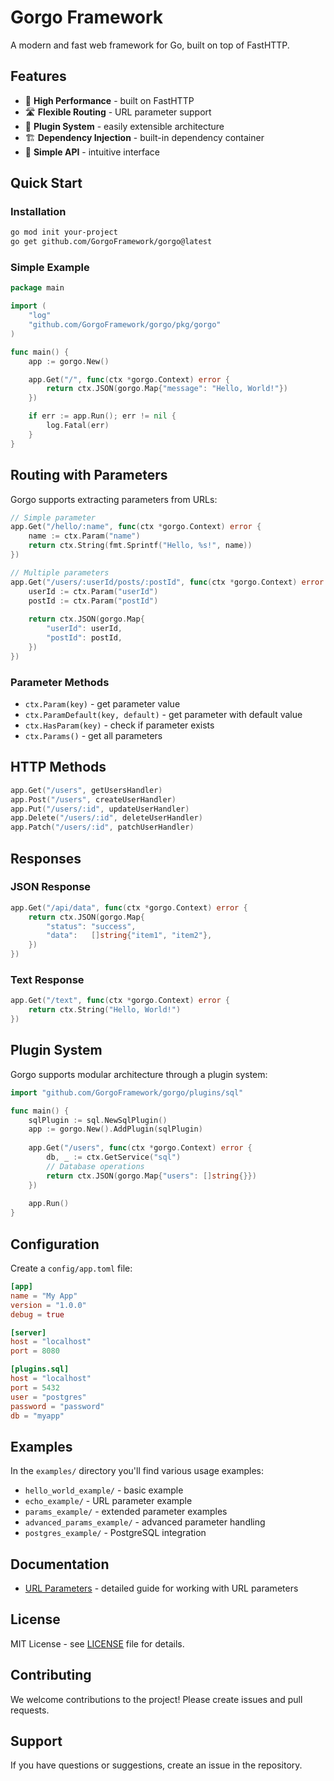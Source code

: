 # Gorgo Framework

A modern and fast web framework for Go, built on top of FastHTTP.

## Features

- 🚀 **High Performance** - built on FastHTTP
- 🛣️ **Flexible Routing** - URL parameter support
- 🔌 **Plugin System** - easily extensible architecture
- 🏗️ **Dependency Injection** - built-in dependency container
- 📝 **Simple API** - intuitive interface

## Quick Start

### Installation

```bash
go mod init your-project
go get github.com/GorgoFramework/gorgo@latest
```

### Simple Example

```go
package main

import (
    "log"
    "github.com/GorgoFramework/gorgo/pkg/gorgo"
)

func main() {
    app := gorgo.New()

    app.Get("/", func(ctx *gorgo.Context) error {
        return ctx.JSON(gorgo.Map{"message": "Hello, World!"})
    })

    if err := app.Run(); err != nil {
        log.Fatal(err)
    }
}
```

## Routing with Parameters

Gorgo supports extracting parameters from URLs:

```go
// Simple parameter
app.Get("/hello/:name", func(ctx *gorgo.Context) error {
    name := ctx.Param("name")
    return ctx.String(fmt.Sprintf("Hello, %s!", name))
})

// Multiple parameters
app.Get("/users/:userId/posts/:postId", func(ctx *gorgo.Context) error {
    userId := ctx.Param("userId")
    postId := ctx.Param("postId")
    
    return ctx.JSON(gorgo.Map{
        "userId": userId,
        "postId": postId,
    })
})
```

### Parameter Methods

- `ctx.Param(key)` - get parameter value
- `ctx.ParamDefault(key, default)` - get parameter with default value
- `ctx.HasParam(key)` - check if parameter exists
- `ctx.Params()` - get all parameters

## HTTP Methods

```go
app.Get("/users", getUsersHandler)
app.Post("/users", createUserHandler)
app.Put("/users/:id", updateUserHandler)
app.Delete("/users/:id", deleteUserHandler)
app.Patch("/users/:id", patchUserHandler)
```

## Responses

### JSON Response

```go
app.Get("/api/data", func(ctx *gorgo.Context) error {
    return ctx.JSON(gorgo.Map{
        "status": "success",
        "data":   []string{"item1", "item2"},
    })
})
```

### Text Response

```go
app.Get("/text", func(ctx *gorgo.Context) error {
    return ctx.String("Hello, World!")
})
```

## Plugin System

Gorgo supports modular architecture through a plugin system:

```go
import "github.com/GorgoFramework/gorgo/plugins/sql"

func main() {
    sqlPlugin := sql.NewSqlPlugin()
    app := gorgo.New().AddPlugin(sqlPlugin)
    
    app.Get("/users", func(ctx *gorgo.Context) error {
        db, _ := ctx.GetService("sql")
        // Database operations
        return ctx.JSON(gorgo.Map{"users": []string{}})
    })
    
    app.Run()
}
```

## Configuration

Create a `config/app.toml` file:

```toml
[app]
name = "My App"
version = "1.0.0"
debug = true

[server]
host = "localhost"
port = 8080

[plugins.sql]
host = "localhost"
port = 5432
user = "postgres"
password = "password"
db = "myapp"
```

## Examples

In the `examples/` directory you'll find various usage examples:

- `hello_world_example/` - basic example
- `echo_example/` - URL parameter example
- `params_example/` - extended parameter examples
- `advanced_params_example/` - advanced parameter handling
- `postgres_example/` - PostgreSQL integration

## Documentation

- [URL Parameters](docs/url-parameters.md) - detailed guide for working with URL parameters

## License

MIT License - see [LICENSE](LICENSE) file for details.

## Contributing

We welcome contributions to the project! Please create issues and pull requests.

## Support

If you have questions or suggestions, create an issue in the repository.